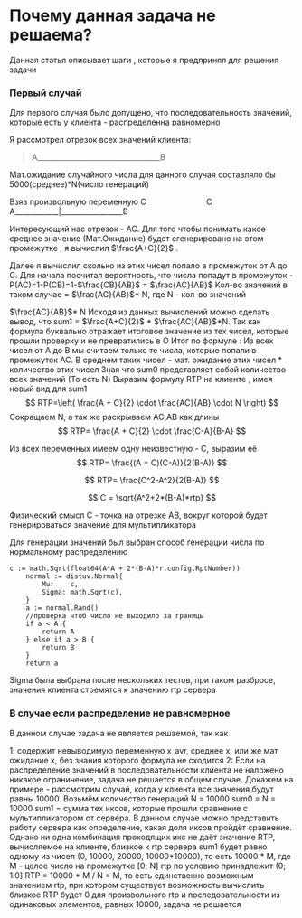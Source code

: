# Почему данная задача не решаема?

Данная статья описывает шаги , которые я предпринял для решения задачи 

### Первый случай
Для первого случая было допущено, что  последовательность значений, которые есть у клиента - распределенна равномерно

Я рассмотрел отрезок всех значений клиента:

>А__________________________________B

Мат.ожидание случайного числа для данного случая составляло бы 5000(среднее)*N(число генераций)

Взяв произвольную переменную  С
&nbsp; &nbsp; &nbsp;&nbsp;&nbsp;&nbsp;&nbsp;&nbsp;&nbsp;&nbsp;&nbsp;&nbsp;&nbsp;&nbsp;&nbsp;&nbsp;&nbsp;&nbsp;&nbsp;&nbsp;&nbsp;&nbsp;&nbsp;&nbsp;C 
A____________|_________________B

Интересующий нас отрезок - АС. 
Для того чтобы понимать какое среднее значение (Мат.Ожидание) будет сгенерировано на этом промежутке , я вычислил $\frac{A+C}{2}$ .

Далее я вычислил сколько из этих чисел попало в промежуток от A до C. 
Для начала посчитал вероятность, что числа попадут в промежуток - P(AC)=1-P(CB)=1-$\frac{CB}{AB}$ = $\frac{AC}{AB}$
Кол-во значений в таком случае =    $\frac{AC}{AB}$* N, где N - кол-во значений

$\frac{AC}{AB}$* N
Исходя из данных вычислений можно сделать вывод, что sum1 = $\frac{A+C}{2}$ * $\frac{AC}{AB}$*N. Так как формула буквально отражает итоговое значение из  тех чисел, которые прошли проверку и не превратились в О
Итог по формуле  : Из всех чисел от A до B мы считаем только те числа, которые попали в промежуток AC. В среднем таких чисел - мат. ожидание этих чисел * количество этих чисел 
Зная что sum0 представляет собой количество всех значений (То есть N)
Выразим формулу RTP на клиенте , имея новый вид для sum1
$$
RTP=\left( \frac{A + C}{2} \cdot \frac{AC}{AB} \cdot N \right) 
$$
Сокращаем N, а так же раскрываем AC,AB как длины 
$$
RTP= \frac{A + C}{2} \cdot \frac{C-A}{B-A}  
$$

Из всех переменных имеем одну неизвестную - С, выразим её
$$
RTP= \frac{(A + C)(C-A)}{2(B-A)}
$$

$$
RTP= \frac{C^2-A^2}{2(B-A)}
$$

$$
C = \sqrt{A^2+2*(B-A)*rtp}
$$

Физический смысл С - точка на отрезке AB, вокруг которой будет генерироваться значение для мультипликатора

Для генерации значений был выбран способ генерации числа по нормальному распределению
```
c := math.Sqrt(float64(A*A + 2*(B-A)*r.config.RptNumber))
	normal := distuv.Normal{
		Mu:    c,
		Sigma: math.Sqrt(c),
	}
	a := normal.Rand()
	//проверка чтоб число не выходило за границы
	if a < A {
		return A
	} else if a > B {
		return B
	}
	return a
```

Sigma была выбрана после нескольких тестов, при таком разбросе, значения клиента стремятся к значению rtp сервера


### В случае если распределение не равномерное

В данном случае задача не является решаемой, так как 

1: содержит невыводимую переменную x_avr, среднее x, или же мат ожидание x, без знания которого формула не сходится
2: Если на распределение значений в последовательности клиента не наложено никакое ограничение, задача не решается в общем случае.
Докажем на примере - рассмотрим случай, когда у клиента все значения будут равны 10000. 
Возьмём количество генераций N = 10000
sum0 = N = 10000
sum1 = сумма тех иксов, которые прошли сравнение с мультипликатором от сервера. В данном случае можно представить работу сервера как определение, какая доля иксов пройдёт сравнение. Однако ни одна комбинация проходящих икс не даёт значение RTP, вычисляемое на клиенте, близкое к rtp сервера
sum1 будет равно одному из чисел (0, 10000, 20000, 10000*10000), то есть 10000 * M, где M - целое число на промежутке [0; N]
rtp по условию принадлежит (0; 1.0]
RTP = 10000 * M / N = M, то есть единственно возможным значением rtp, при котором существует возможность вычислить близкое RTP будет 0
для произвольного rtp и последовательности из одинаковых элементов, равных 10000, задача не решается
